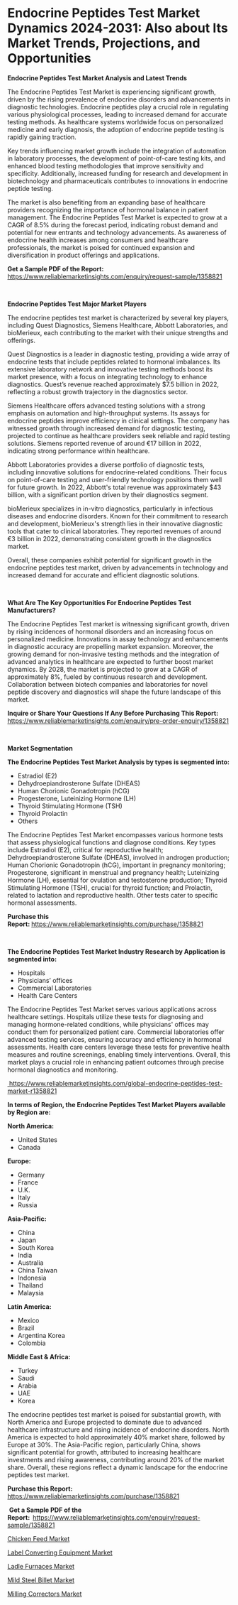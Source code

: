 <p><h1>Endocrine Peptides Test Market Dynamics 2024-2031: Also about Its Market Trends, Projections, and Opportunities</h1></p><p><strong>Endocrine Peptides Test Market Analysis and Latest Trends</strong></p>
<p><p>The Endocrine Peptides Test Market is experiencing significant growth, driven by the rising prevalence of endocrine disorders and advancements in diagnostic technologies. Endocrine peptides play a crucial role in regulating various physiological processes, leading to increased demand for accurate testing methods. As healthcare systems worldwide focus on personalized medicine and early diagnosis, the adoption of endocrine peptide testing is rapidly gaining traction.</p><p>Key trends influencing market growth include the integration of automation in laboratory processes, the development of point-of-care testing kits, and enhanced blood testing methodologies that improve sensitivity and specificity. Additionally, increased funding for research and development in biotechnology and pharmaceuticals contributes to innovations in endocrine peptide testing.</p><p>The market is also benefiting from an expanding base of healthcare providers recognizing the importance of hormonal balance in patient management. The Endocrine Peptides Test Market is expected to grow at a CAGR of 8.5% during the forecast period, indicating robust demand and potential for new entrants and technology advancements. As awareness of endocrine health increases among consumers and healthcare professionals, the market is poised for continued expansion and diversification in product offerings and applications.</p></p>
<p><strong>Get a Sample PDF of the Report:&nbsp;</strong> <a href="https://www.reliablemarketinsights.com/enquiry/request-sample/1358821?utm_campaign=2004&utm_medium=2&utm_source=Github&utm_content=ia&utm_term=26122024&utm_id=endocrine-peptides-test">https://www.reliablemarketinsights.com/enquiry/request-sample/1358821</a></p>
<p>&nbsp;</p>
<p><strong>Endocrine Peptides Test Major Market Players</strong></p>
<p><p>The endocrine peptides test market is characterized by several key players, including Quest Diagnostics, Siemens Healthcare, Abbott Laboratories, and bioMerieux, each contributing to the market with their unique strengths and offerings. </p><p>Quest Diagnostics is a leader in diagnostic testing, providing a wide array of endocrine tests that include peptides related to hormonal imbalances. Its extensive laboratory network and innovative testing methods boost its market presence, with a focus on integrating technology to enhance diagnostics. Quest’s revenue reached approximately $7.5 billion in 2022, reflecting a robust growth trajectory in the diagnostics sector.</p><p>Siemens Healthcare offers advanced testing solutions with a strong emphasis on automation and high-throughput systems. Its assays for endocrine peptides improve efficiency in clinical settings. The company has witnessed growth through increased demand for diagnostic testing, projected to continue as healthcare providers seek reliable and rapid testing solutions. Siemens reported revenue of around €17 billion in 2022, indicating strong performance within healthcare.</p><p>Abbott Laboratories provides a diverse portfolio of diagnostic tests, including innovative solutions for endocrine-related conditions. Their focus on point-of-care testing and user-friendly technology positions them well for future growth. In 2022, Abbott's total revenue was approximately $43 billion, with a significant portion driven by their diagnostics segment.</p><p>bioMerieux specializes in in-vitro diagnostics, particularly in infectious diseases and endocrine disorders. Known for their commitment to research and development, bioMerieux's strength lies in their innovative diagnostic tools that cater to clinical laboratories. They reported revenues of around €3 billion in 2022, demonstrating consistent growth in the diagnostics market.</p><p>Overall, these companies exhibit potential for significant growth in the endocrine peptides test market, driven by advancements in technology and increased demand for accurate and efficient diagnostic solutions.</p></p>
<p>&nbsp;</p>
<p><strong>What Are The Key Opportunities For Endocrine Peptides Test Manufacturers?</strong></p>
<p><p>The Endocrine Peptides Test market is witnessing significant growth, driven by rising incidences of hormonal disorders and an increasing focus on personalized medicine. Innovations in assay technology and enhancements in diagnostic accuracy are propelling market expansion. Moreover, the growing demand for non-invasive testing methods and the integration of advanced analytics in healthcare are expected to further boost market dynamics. By 2028, the market is projected to grow at a CAGR of approximately 8%, fueled by continuous research and development. Collaboration between biotech companies and laboratories for novel peptide discovery and diagnostics will shape the future landscape of this market.</p></p>
<p><strong>Inquire or Share Your Questions If Any Before Purchasing This Report:</strong> <a href="https://www.reliablemarketinsights.com/enquiry/pre-order-enquiry/1358821?utm_campaign=2004&utm_medium=2&utm_source=Github&utm_content=ia&utm_term=26122024&utm_id=endocrine-peptides-test">https://www.reliablemarketinsights.com/enquiry/pre-order-enquiry/1358821</a></p>
<p>&nbsp;</p>
<p><strong>Market Segmentation</strong></p>
<p><strong>The Endocrine Peptides Test Market Analysis by types is segmented into:</strong></p>
<p><ul><li>Estradiol (E2)</li><li>Dehydroepiandrosterone Sulfate (DHEAS)</li><li>Human Chorionic Gonadotropin (hCG)</li><li>Progesterone, Luteinizing Hormone (LH)</li><li>Thyroid Stimulating Hormone (TSH)</li><li>Thyroid Prolactin</li><li>Others</li></ul></p>
<p><p>The Endocrine Peptides Test Market encompasses various hormone tests that assess physiological functions and diagnose conditions. Key types include Estradiol (E2), critical for reproductive health; Dehydroepiandrosterone Sulfate (DHEAS), involved in androgen production; Human Chorionic Gonadotropin (hCG), important in pregnancy monitoring; Progesterone, significant in menstrual and pregnancy health; Luteinizing Hormone (LH), essential for ovulation and testosterone production; Thyroid Stimulating Hormone (TSH), crucial for thyroid function; and Prolactin, related to lactation and reproductive health. Other tests cater to specific hormonal assessments.</p></p>
<p><strong>Purchase this Report:&nbsp;</strong><a href="https://www.reliablemarketinsights.com/purchase/1358821?utm_campaign=2004&utm_medium=2&utm_source=Github&utm_content=ia&utm_term=26122024&utm_id=endocrine-peptides-test">https://www.reliablemarketinsights.com/purchase/1358821</a></p>
<p>&nbsp;</p>
<p><strong>The Endocrine Peptides Test Market Industry Research by Application is segmented into:</strong></p>
<p><ul><li>Hospitals</li><li>Physicians’ offices</li><li>Commercial Laboratories</li><li>Health Care Centers</li></ul></p>
<p><p>The Endocrine Peptides Test Market serves various applications across healthcare settings. Hospitals utilize these tests for diagnosing and managing hormone-related conditions, while physicians' offices may conduct them for personalized patient care. Commercial laboratories offer advanced testing services, ensuring accuracy and efficiency in hormonal assessments. Health care centers leverage these tests for preventive health measures and routine screenings, enabling timely interventions. Overall, this market plays a crucial role in enhancing patient outcomes through precise hormonal diagnostics and monitoring.</p></p>
<p><a href="https://www.reliablemarketinsights.com/global-endocrine-peptides-test-market-r1358821?utm_campaign=2004&utm_medium=2&utm_source=Github&utm_content=ia&utm_term=26122024&utm_id=endocrine-peptides-test">&nbsp;https://www.reliablemarketinsights.com/global-endocrine-peptides-test-market-r1358821</a></p>
<p><strong>In terms of Region, the Endocrine Peptides Test Market Players available by Region are:</strong></p>
<p>
    <p> <strong> North America: </strong>
        <ul>
            <li>United States</li>
            <li>Canada</li>
        </ul>
        </p> 
    <p> <strong> Europe: </strong>
        <ul>
            <li>Germany</li>
            <li>France</li>
            <li>U.K.</li>
            <li>Italy</li>
            <li>Russia</li>
        </ul>
        </p> 
    <p> <strong> Asia-Pacific: </strong>
        <ul>
            <li>China</li>
            <li>Japan</li>
            <li>South Korea</li>
            <li>India</li>
            <li>Australia</li>
            <li>China Taiwan</li>
            <li>Indonesia</li>
            <li>Thailand</li>
            <li>Malaysia</li>
        </ul>
        </p> 
    <p> <strong> Latin America: </strong>
        <ul>
            <li>Mexico</li>
            <li>Brazil</li>
            <li>Argentina Korea</li>
            <li>Colombia</li>
        </ul>
        </p> 
    <p> <strong> Middle East & Africa: </strong>
        <ul>
            <li>Turkey</li>
            <li>Saudi</li>
            <li>Arabia</li>
            <li>UAE</li>
            <li>Korea</li>
        </ul>
    </p>
    </p>
<p><p>The endocrine peptides test market is poised for substantial growth, with North America and Europe projected to dominate due to advanced healthcare infrastructure and rising incidence of endocrine disorders. North America is expected to hold approximately 40% market share, followed by Europe at 30%. The Asia-Pacific region, particularly China, shows significant potential for growth, attributed to increasing healthcare investments and rising awareness, contributing around 20% of the market share. Overall, these regions reflect a dynamic landscape for the endocrine peptides test market.</p></p>
<p><strong>Purchase this Report: </strong><a href="https://www.reliablemarketinsights.com/purchase/1358821?utm_campaign=2004&utm_medium=2&utm_source=Github&utm_content=ia&utm_term=26122024&utm_id=endocrine-peptides-test">https://www.reliablemarketinsights.com/purchase/1358821</a></p>
<p>&nbsp;<strong>Get a Sample PDF of the Report:&nbsp;&nbsp;</strong><a href="https://www.reliablemarketinsights.com/enquiry/request-sample/1358821?utm_campaign=2004&utm_medium=2&utm_source=Github&utm_content=ia&utm_term=26122024&utm_id=endocrine-peptides-test">https://www.reliablemarketinsights.com/enquiry/request-sample/1358821</a></p>
<p><strong></strong></p>
<p><p><a href="https://www.linkedin.com/pulse/revenue-insights-chicken-feed-market-projected-148-cagr-from-go5dc?utm_campaign=2004&utm_medium=2&utm_source=Github&utm_content=ia&utm_term=26122024&utm_id=endocrine-peptides-test">Chicken Feed Market</a></p><p><a href="https://www.linkedin.com/pulse/label-converting-equipment-market-overview-significant-growth-v8j1f?utm_campaign=2004&utm_medium=2&utm_source=Github&utm_content=ia&utm_term=26122024&utm_id=endocrine-peptides-test">Label Converting Equipment Market</a></p><p><a href="https://www.linkedin.com/pulse/providing-view-both-historical-trends-future-projections-e8hff?utm_campaign=2004&utm_medium=2&utm_source=Github&utm_content=ia&utm_term=26122024&utm_id=endocrine-peptides-test">Ladle Furnaces Market</a></p><p><a href="https://www.linkedin.com/pulse/a-mkt-nova-vc8zf?utm_campaign=2004&utm_medium=2&utm_source=Github&utm_content=ia&utm_term=26122024&utm_id=endocrine-peptides-test">Mild Steel Billet Market</a></p><p><a href="https://github.com/globismark/Market-Research-Report-List-5/blob/main/milling-correctors-market.md?utm_campaign=2004&utm_medium=2&utm_source=Github&utm_content=ia&utm_term=26122024&utm_id=endocrine-peptides-test">Milling Correctors Market</a></p></p>